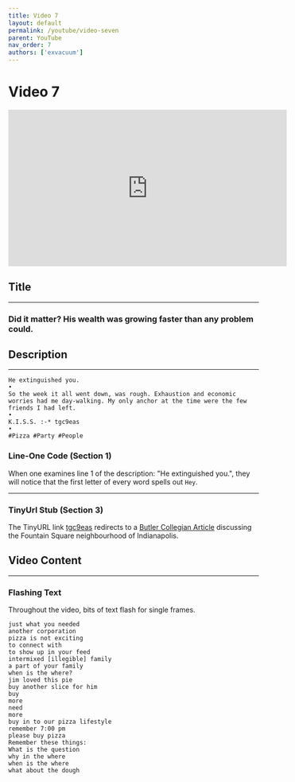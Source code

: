 ```yaml
---
title: Video 7
layout: default
permalink: /youtube/video-seven
parent: YouTube
nav_order: 7
authors: ['exvacuum']
---
```


# Video 7
<iframe width="560" height="315" src="https://www.youtube.com/embed/1Vpxy--48Zg" frameborder="0" allow="accelerometer; autoplay; encrypted-media; gyroscope; picture-in-picture" allowfullscreen></iframe>

## Title

---

### Did it matter? His wealth was growing faster than any problem could.

## Description

---

```
He extinguished you.
•
So the week it all went down, was rough. Exhaustion and economic worries had me day-walking. My only anchor at the time were the few friends I had left.
•
K.I.S.S. :-* tgc9eas
•
#Pizza #Party #People
```

### Line-One Code (Section 1)
When one examines line 1 of the description: "He extinguished you.", they will notice that the first letter of every word spells out `Hey`.

---

### TinyUrl Stub (Section 3)
The TinyURL link [tgc9eas](http://tinyurl.com/tgc9eas) redirects to a [Butler Collegian Article](https://thebutlercollegian.com/2019/11/fountain-square-indys-not-so-hidden-gem/) discussing the Fountain Square neighbourhood of Indianapolis.

## Video Content

---

### Flashing Text
Throughout the video, bits of text flash for single frames.
```
just what you needed
another corporation
pizza is not exciting
to connect with
to show up in your feed
intermixed [illegible] family
a part of your family
when is the where?
jim loved this pie
buy another slice for him
buy
more
need
more
buy in to our pizza lifestyle
remember 7:00 pm 
please buy pizza
Remember these things:
What is the question
why in the where
when is the where
what about the dough
```
